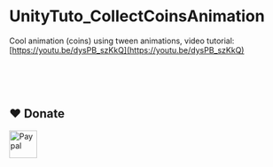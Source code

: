 # UnityTuto_CollectCoinsAnimation
Cool animation (coins) using tween animations,  video tutorial: 
[https://youtu.be/dysPB_szKkQ](https://youtu.be/dysPB_szKkQ)


<br><br>
<br>
## ❤️ Donate  
<a href="https://paypal.me/hamzaherbou" title="https://paypal.me/hamzaherbou" target="_blank"><img align="left" height="50" src="https://www.mediafire.com/convkey/72dc/iz78ys7vtfsl957zg.jpg" alt="Paypal"></a>
